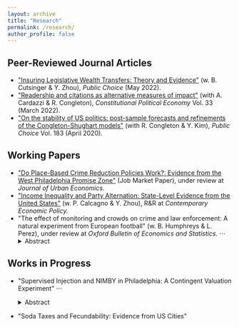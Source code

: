 ```yaml
---
layout: archive
title: "Research"
permalink: /research/
author_profile: false
---
```


## Peer-Reviewed Journal Articles
- ["Insuring Legislative Wealth Transfers: Theory and Evidence"](https://dx.doi.org/10.2139/ssrn.3375405) (w. B. Cutsinger & Y. Zhou),  <i>Public Choice</i> (May 2022).
- ["Readership and citations as alternative measures of impact"](https://link.springer.com/article/10.1007/s10602-021-09333-x) (with A. Cardazzi & R. Congleton),  <i>Constitutional Political Economy</i> Vol. 33 (March 2022).
- ["On the stability of US politics: post-sample forecasts and refinements of the Congleton-Shughart models"](https://link.springer.com/article/10.1007/s11127-019-00689-1) (with R. Congleton & Y. Kim), <i>Public Choice</i> Vol. 183 (April 2020).


## Working Papers
- ["Do Place-Based Crime Reduction Policies Work?: Evidence from the West Philadelphia Promise Zone"](https://dx.doi.org/10.2139/ssrn.3956747) (Job Market Paper), under review at <i> Journal of Urban Economics</i>.
- ["Income Inequality and Party Alternation: State-Level Evidence from the United States"](https://dx.doi.org/10.2139/ssrn.3870344) (w. P. Calcagno & Y. Zhou), R&R at <i>Contemporary Economic Policy.</i>
- "The effect of monitoring and crowds on crime and law enforcement: A natural experiment from European football" (w. B. Humphreys & L. Perez), under review at <i> Oxford Bulletin of Economics and Statistics</i>.
⋅⋅⋅<details>
⋅⋅⋅ <summary>Abstract</summary> Technological advancements like the presence of smart phones and body cameras have led to increased monitoring of police, but little evidence exists on their impact.  We address these problems using data on fouls from football matches in five European football leagues over six seasons.  This period contains exogenous changes in monitoring rule enforcers through introduction of Video Assistant Referee review and limited ``bystanders'' from Covid-19 restrictions.  Results from difference-in-differences models estimated separately for each league indicate that both events influenced the number of fouls called with substantial heterogeneity across leagues and home/away teams. </details>

## Works in Progress
- "Supervised Injection and NIMBY in Philadelphia: A Contingent Valuation Experiment" 
⋅⋅⋅<details>
 ⋅⋅⋅ <summary>Abstract</summary> Fentanyl overdose is the number one cause of death for Americans aged 18-45. Recently, an organization known as Safehouse attempted to open a "Supervised-Injection Facility" in South Philadelphia. Here, intravenous drug-users would be able to use drugs under medical supervision and without legal repercussions within the walls of the facility. Upon progressing past legal hurdles and planning a relatively short-noticed opening, the organization faced immense backlash and "not in my backyard" (NIMBY) sentiment from the local community, ultimately leading to the cancellation of the site. This paper applies standard discrete-choice and contingent valuation survey techniques to this novel scenario in the city of Philadelphia. I find strong evidence of a NIMBY effect, where approximately one half of respondents who support the opening of an SIF relatively far away from them oppose or are unsure of its placement within a mile of their residence. I also find that a randomly assigned information treatment is effective in increasing respondents' openness to an SIF in their area. Additionally, I find that the perceived cost to residents of an SIF on their block is high: potentially thousands of dollars per month. </details>

- "Soda Taxes and Fecundability: Evidence from US Cities"
